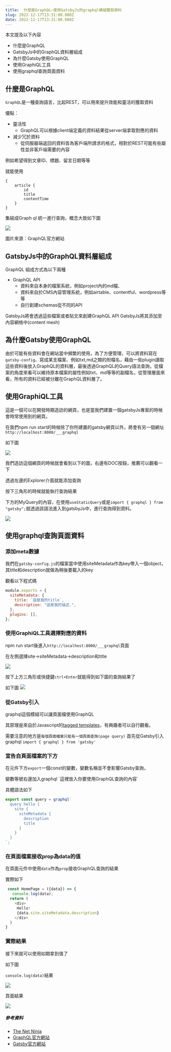```yaml
---
title:  什麼是GraphQL—使用GatsbyJs的graphql模組獲取資料
slug: 2022-12-17T13:31:00.000Z
date: 2022-12-17T13:31:00.000Z
---
```


本文提及以下內容

- 什麼是GraphQL
- GatsbyJs中的GraphQL資料層組成
- 為什麼Gatsby使用GraphQL 
- 使用GraphiQL工具
- 使用graphql查詢頁面資料

## 什麼是GraphQL

`GraphQL`是一種查詢語言，比起REST，可以用來提升效能和靈活的獲取資料

優點：
- 靈活性
  - GraphQL可以根據client端定義的資料結果從server端拿取對應的資料
- 減少冗於資料
  - 從伺服器端返回的資料皆為客戶端所請求的格式，相對於REST可能有些屬性並非客戶端需要的內容

例如希望得到文章ID、標題、留言日期等等

就能使用
```
{
    article {
        id
        title 
        contentTime
    }
}
```

集結成Graph ql 統一進行查詢，概念大致如下圖

![](https://i.imgur.com/C4StvId.png)

圖片來源：GraphQL官方網站

## GatsbyJs中的GraphQL資料層組成
GraphQL 組成方式為以下兩種

- GraphQL API 
  - 資料來自本身的檔案系統，例如project內的md檔、
  - 資料來自於CMS內容管理系統，例如airtable、contentful、wordpress等等
  - 自行創建schemas從不同的API

GatsbyJs將會透過這些檔案或者貼文來創建GraphQL API
GatsbyJs將其添加至內容網格中(content mesh)


## 為什麼Gatsby使用GraphQL

由於可能有些資料會在網站當中頻繁的使用，為了方便管理，可以將資料寫在`gatsby-config`、寫成某支檔案、例如txt,md之類的附檔名，藉由一些plugin讀取這些資料後放入GraphQL的資料層，最後透過GraphQL的Query語法查詢，從檔案的角度來看可以維持原本檔案的屬性例如txt、md等等的副檔名，從管理層面來看，所有的資料已經被分離在GraphQL資料層了。

## 使用GraphiQL工具

這是一個可以在開發時期造訪的網頁，也是當我們建置一個gatsbyJs專案的時候會時常使用到的網頁。

在我們npm run start的時候除了你所建置的gatsby網頁以外，將會有另一個網址`http://localhost:8000/___graphql`

如下圖

![](https://i.imgur.com/MudrsMb.png)


我們造訪這個網頁的時候就會看到以下的圖，右邊有DOC按鈕，推薦可以觀看一下

透過左邊的Explorer介面就能添加查詢

按下三角形的時候就能執行查詢結果

下方的MyQuery的內容，在使用`useStaticQuery`或是`import { graphql } from "gatsby";`就透過該語法進入到gatsbyJs中，進行查詢得到資料。

![](https://i.imgur.com/6D2uj6c.png)


## 使用graphql查詢頁面資料

### 添加meta數據

我們在`gatsby-config.js`的檔案當中使用siteMetadata作為key帶入一個object，其title和description就做為稍後要載入的key

觀看以下程式碼

```javascript
module.exports = {
  siteMetadata: {
    title: `這是我的title`,
    description: "這是我的描述.",
  },
  plugins: [],
};
```

### 使用GraphiQL工具選擇對應的資料

npm run start後進入`http://localhost:8000/___graphql`頁面

在左側選擇site→siteMetadata→description和title

![](https://i.imgur.com/wwBiiEa.png)

按下上方三角形或快捷鍵`ctrl+Enter`就能得到如下圖的查詢結果了

如下圖
![](https://i.imgur.com/s4ARHB4.png)

### 從Gatsby引入

graphql這個模組可以讓頁面檔使用GraphQL

其原理是來自於Javascript的[tagged templates](https://developer.mozilla.org/en-US/docs/Web/JavaScript/Reference/Template_literals#tagged_templates)，有興趣者可以自行觀看。

需要注意的地方是`每個頁面檔案只能有一個頁面查詢(page query)`
首先從Gatsby引入graphql
`import { graphql } from 'gatsby'`

### 宣告自頁面檔案的下方

在元件下方`export`一個const的變數，變數名稱並不會影響Gatsby查詢，

變數等號右邊加入graphql \`這裡放入你要使用GraphQL查詢的內容\`

具體語法如下

```javascript
export const query = graphql`
  query hello {
    site {
      siteMetadata {
        description
        title
      }
    }
  }
`;
```

### 在頁面檔案接收prop為data的值

在頁面元件中使用`data`作為`prop`接收GraphQL查詢的結果

實際如下

```javascript
 const HomePage = ({data}) => {
   console.log(data);
  return (
    <div>
     Hello!
     {data.site.siteMetadata.description}
    </div>
  )
}
```

### 實際結果

接下來就可以使用如期拿到值了

如下圖

`console.log(data)`結果

![](https://i.imgur.com/F6glYWV.png)

頁面結果

![](https://i.imgur.com/EpT4xvt.png)

##### 參考資料
- [The Net Ninja](https://www.youtube.com/c/TheNetNinja)
- [GraphQL官方網站](https://graphql.org/)
- [Gatsby官方網站](https://www.gatsbyjs.com/)

